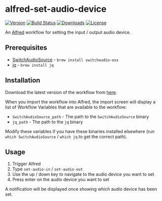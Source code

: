 # alfred-set-audio-device

[![Version](https://img.shields.io/github/release/mike182uk/alfred-set-audio-device.svg?style=flat-square)](https://github.com/mike182uk/alfred-set-audio-device)
[![Build Status](https://img.shields.io/github/workflow/status/mike182uk/alfred-set-audio-device/CI/master?style=flat-square)](https://github.com/mike182uk/alfred-set-audio-device/actions?query=workflow%3ACI)
[![Downloads](https://img.shields.io/github/downloads/mike182uk/alfred-set-audio-device/total.svg?style=flat-square)](https://github.com/mike182uk/alfred-set-audio-device)
[![License](https://img.shields.io/github/license/mike182uk/alfred-set-audio-device.svg?style=flat-square)](https://github.com/mike182uk/alfred-set-audio-device)

An [Alfred](https://www.alfredapp.com/) workflow for setting the input / output audio device.

## Prerequisites

- [SwitchAudioSource](https://github.com/deweller/switchaudio-osx) - `brew install switchaudio-osx`
- [jq](https://stedolan.github.io/jq/) - `brew install jq`

## Installation

Download the latest version of the workflow from [here](https://github.com/mike182uk/alfred-set-audio-device/releases).

When you import the workflow into Alfred, the import screen will display a list of Workflow Variables that are available to the workflow:
  - `SwitchAudioSource_path` - The path to the `SwitchAudioSource` binary
  - `jq_path` - The path to the `jq` binary

Modify these variables if you have these binaries installed elsewhere (run `which SwitchAudioSource` / `which jq` to get the correct path).

## Usage

1. Trigger Alfred
2. Type `set-audio-in` / `set-audio-out`
3. Use the up / down key to navigate to the audio device you want to set
4. Press enter on the audio device you want to set

A notification will be displayed once showing which audio device has been set.
